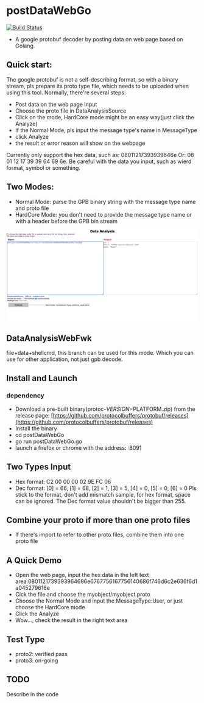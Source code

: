 # postDataWebGo
[![Build Status](https://travis-ci.com/superryanguo/postDataWebGo.svg?branch=master)](https://travis-ci.com/superryanguo/postDataWebGo)
- A google protobuf decoder by posting data on web page based on Golang.

## Quick start:
The google protobuf is not a self-describing format, so with a binary stream, pls prepare its 
proto type file, which needs to be uploaded when using this tool.
Normally, there're several steps:
- Post data on the web page Input
- Choose the proto file in DataAnalysisSource
- Click on the mode, HardCore mode might be an easy way(just click the Analyze)
- If the Normal Mode, pls input the message type's name in MessageType
- click Analyze
- the result or error reason will show on the webpage

Currently only support the hex data, such as: 08011217393939646e
Or: 08 01 12 17 39 39 64 69 6e.
Be careful with the data you input, such as wierd format, symbol or something.

## Two Modes:
- Normal Mode: parse the GPB binary string with the message type name and proto file
- HardCore Mode: you don't need to provide the message type name or with a header before
the GPB bin stream

![](./webdemo.png)

## DataAnalysisWebFwk
file+data+shellcmd, this branch can be used for this mode.
Which you can use for other application, not just gpb decode.

## Install and Launch
### dependency
- Download a pre-built binary(protoc-$VERSION-$PLATFORM.zip) from the release page:
  [https://github.com/protocolbuffers/protobuf/releases](https://github.com/protocolbuffers/protobuf/releases)
- Install the binary
- cd postDataWebGo
- go run postDataWebGo.go
- launch a firefox or chrome with the address: <ServerIP>:8091

## Two Types Input
- Hex format: C2 00 00 00 02 9E FC 06
- Dec format: [0] = 66, [1] = 68, [2] = 1, [3] = 5, [4] = 0, [5] = 0, [6] = 0
Pls stick to the format, don't add mismatch sample, for hex format, space can be ignored.
The Dec format value shouldn't be bigger than 255.

## Combine your proto if more than one proto files
- If there's import to refer to other proto files, combine them into one proto file

## A Quick Demo
- Open the web page, input the hex data in the left text area:0801121739393964696e6767756167756140686f746d6c2e636f6d1a045279616e
- Cick the file and choose the  myobject/myobject.proto
- Choose the Normal Mode and input the MessageType:User, or just choose the HardCore mode
- Click the Analyze
- Wow..., check the result in the right text area

## Test Type
- proto2: verified pass
- proto3: on-going

## TODO
Describe in the code
